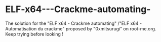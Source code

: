 # ELF-x64---Crackme-automating-
The solution for the "ELF x64 - Crackme automating" /"ELF x64 - Automatisation du crackme" proposed by "0xmitsurugi" on root-me.org. Keep trying before looking !
